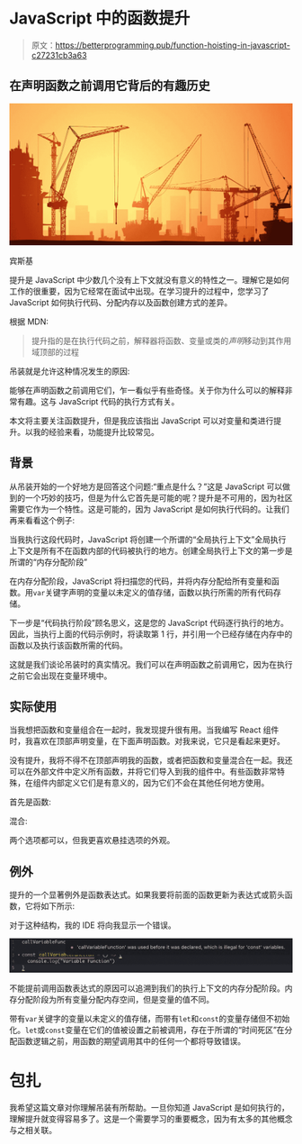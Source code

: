 # JavaScript 中的函数提升

> 原文：<https://betterprogramming.pub/function-hoisting-in-javascript-c27231cb3a63>

## 在声明函数之前调用它背后的有趣历史

![](img/8bab2fc13357c9ff713c9dbc3dfd5bd6.png)

宾斯基

提升是 JavaScript 中少数几个没有上下文就没有意义的特性之一。理解它是如何工作的很重要，因为它经常在面试中出现。在学习提升的过程中，您学习了 JavaScript 如何执行代码、分配内存以及函数创建方式的差异。

根据 MDN:

> 提升指的是在执行代码之前，解释器将函数、变量或类的*声明*移动到其作用域顶部的过程

吊装就是允许这种情况发生的原因:

能够在声明函数之前调用它们，乍一看似乎有些奇怪。关于你为什么可以的解释非常有趣。这与 JavaScript 代码的执行方式有关。

本文将主要关注函数提升，但是我应该指出 JavaScript 可以对变量和类进行提升。以我的经验来看，功能提升比较常见。

## 背景

从吊装开始的一个好地方是回答这个问题:“重点是什么？”这是 JavaScript 可以做到的一个巧妙的技巧，但是为什么它首先是可能的呢？提升是不可用的，因为社区需要它作为一个特性。这是可能的，因为 JavaScript 是如何执行代码的。让我们再来看看这个例子:

当我执行这段代码时，JavaScript 将创建一个所谓的“全局执行上下文”全局执行上下文是所有不在函数内部的代码被执行的地方。创建全局执行上下文的第一步是所谓的“内存分配阶段”

在内存分配阶段，JavaScript 将扫描您的代码，并将内存分配给所有变量和函数。用`var`关键字声明的变量以未定义的值存储，函数以执行所需的所有代码存储。

下一步是“代码执行阶段”顾名思义，这是您的 JavaScript 代码逐行执行的地方。因此，当执行上面的代码示例时，将读取第 1 行，并引用一个已经存储在内存中的函数以及执行该函数所需的代码。

这就是我们谈论吊装时的真实情况。我们可以在声明函数之前调用它，因为在执行之前它会出现在变量环境中。

## 实际使用

当我想把函数和变量组合在一起时，我发现提升很有用。当我编写 React 组件时，我喜欢在顶部声明变量，在下面声明函数。对我来说，它只是看起来更好。

没有提升，我将不得不在顶部声明我的函数，或者把函数和变量混合在一起。我还可以在外部文件中定义所有函数，并将它们导入到我的组件中。有些函数非常特殊，在组件内部定义它们是有意义的，因为它们不会在其他任何地方使用。

首先是函数:

混合:

两个选项都可以，但我更喜欢悬挂选项的外观。

## 例外

提升的一个显著例外是函数表达式。如果我要将前面的函数更新为表达式或箭头函数，它将如下所示:

对于这种结构，我的 IDE 将向我显示一个错误。

![](img/3adc67ccc79ee3c12f211105496f0ea1.png)

不能提前调用函数表达式的原因可以追溯到我们的执行上下文的内存分配阶段。内存分配阶段为所有变量分配内存空间，但是变量的值不同。

带有`var`关键字的变量以未定义的值存储，而带有`let`和`const`的变量存储但不初始化。`let`或`const`变量在它们的值被设置之前被调用，存在于所谓的“时间死区”在分配函数逻辑之前，用函数的期望调用其中的任何一个都将导致错误。

# 包扎

我希望这篇文章对你理解吊装有所帮助。一旦你知道 JavaScript 是如何执行的，理解提升就变得容易多了。这是一个需要学习的重要概念，因为有太多的其他概念与之相关联。